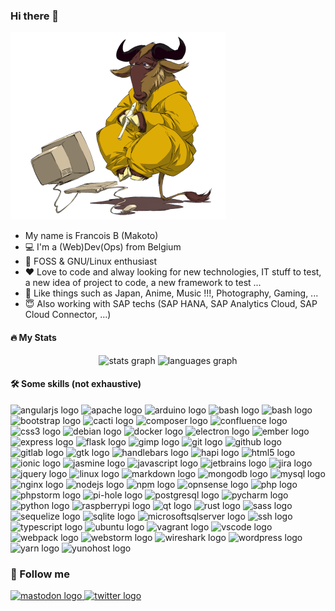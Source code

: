 ### Hi there 👋

![MakotoNoBLog](gnu.png)

- My name is Francois B (Makoto)
- :computer: I'm a (Web)Dev(Ops) from Belgium
- :penguin: FOSS & GNU/Linux enthusiast
- :heart: Love to code and alway looking for new technologies, IT stuff to test, a new idea of project to code, a new framework to test ...
- :sushi: Like things such as Japan, Anime, Music !!!, Photography, Gaming, ...
- :innocent: Also working with SAP techs (SAP HANA, SAP Analytics Cloud, SAP Cloud Connector, ...)

#### :fire: My Stats

<div align="center">
  <img src="https://github-readme-stats.vercel.app/api?hide_title=false&hide_rank=false&show_icons=true&include_all_commits=true&count_private=true&disable_animations=false&theme=default&locale=en&hide_border=false&username=shakasan" height="150" alt="stats graph"  />
  <img src="https://github-readme-stats.vercel.app/api/top-langs?locale=en&hide_title=false&layout=compact&card_width=320&langs_count=5&theme=default&hide_border=false&username=shakasan" height="150" alt="languages graph"  />
</div>

#### :hammer_and_wrench: Some skills (not exhaustive)

<div align="left">
    <img src="https://cdn.jsdelivr.net/gh/devicons/devicon/icons/angularjs/angularjs-original.svg" height="30" width="42" alt="angularjs logo"  />
    <img src="https://cdn.jsdelivr.net/gh/devicons/devicon/icons/apache/apache-original.svg" height="30" width="42" alt="apache logo"  />
    <img src="https://cdn.jsdelivr.net/gh/devicons/devicon/icons/arduino/arduino-original.svg" height="30" width="42" alt="arduino logo"  />
    <img src="https://upload.wikimedia.org/wikipedia/commons/thumb/2/20/Asterisk_logo.svg/650px-Asterisk_logo.svg.png" height="30" width="70" alt="bash logo"  />
    <img src="https://cdn.jsdelivr.net/gh/devicons/devicon/icons/bash/bash-original.svg" height="30" width="42" alt="bash logo"  />
    <img src="https://cdn.jsdelivr.net/gh/devicons/devicon/icons/bootstrap/bootstrap-original.svg" height="30" width="42" alt="bootstrap logo"  />
    <img src="https://www.cacti.net/images/logo.svg" height="30" width="26" alt="cacti logo"  />
    <img src="https://cdn.jsdelivr.net/gh/devicons/devicon/icons/composer/composer-original.svg" height="30" width="42" alt="composer logo"  />
    <img src="https://cdn.jsdelivr.net/gh/devicons/devicon/icons/confluence/confluence-original.svg" height="30" width="42" alt="confluence logo"  />
    <img src="https://cdn.jsdelivr.net/gh/devicons/devicon/icons/css3/css3-original.svg" height="30" width="42" alt="css3 logo"  />
    <img src="https://cdn.jsdelivr.net/gh/devicons/devicon/icons/debian/debian-original.svg" height="30" width="42" alt="debian logo"  />
    <img src="https://cdn.jsdelivr.net/gh/devicons/devicon/icons/docker/docker-original.svg" height="30" width="42" alt="docker logo"  />
    <img src="https://cdn.jsdelivr.net/gh/devicons/devicon/icons/electron/electron-original.svg" height="30" width="42" alt="electron logo"  />
    <img src="https://cdn.jsdelivr.net/gh/devicons/devicon/icons/ember/ember-original-wordmark.svg" height="30" width="42" alt="ember logo"  />
    <img src="https://cdn.jsdelivr.net/gh/devicons/devicon/icons/express/express-original.svg" height="30" width="42" alt="express logo"  />
    <img src="https://cdn.jsdelivr.net/gh/devicons/devicon/icons/flask/flask-original.svg" height="30" width="42" alt="flask logo"  />
    <img src="https://cdn.jsdelivr.net/gh/devicons/devicon/icons/gimp/gimp-original.svg" height="30" width="42" alt="gimp logo"  />
    <img src="https://cdn.jsdelivr.net/gh/devicons/devicon/icons/git/git-original.svg" height="30" width="42" alt="git logo"  />
    <img src="https://cdn.jsdelivr.net/gh/devicons/devicon/icons/github/github-original.svg" height="30" width="42" alt="github logo"  />
    <img src="https://cdn.jsdelivr.net/gh/devicons/devicon/icons/gitlab/gitlab-original.svg" height="30" width="42" alt="gitlab logo"  />
    <img src="https://upload.wikimedia.org/wikipedia/commons/thumb/7/71/GTK_logo.svg/1899px-GTK_logo.svg.png" height="30" width="42" alt="gtk logo"  />
    <img src="https://cdn.jsdelivr.net/gh/devicons/devicon/icons/handlebars/handlebars-original.svg" height="30" width="42" alt="handlebars logo"  />
    <img src="https://avatars.githubusercontent.com/u/3774533?s=280&v=4" height="30" width="42" alt="hapi logo"  />
    <img src="https://cdn.jsdelivr.net/gh/devicons/devicon/icons/html5/html5-original.svg" height="30" width="42" alt="html5 logo"  />
    <img src="https://cdn.jsdelivr.net/gh/devicons/devicon/icons/ionic/ionic-original.svg" height="30" width="42" alt="ionic logo"  />
    <img src="https://cdn.jsdelivr.net/gh/devicons/devicon/icons/jasmine/jasmine-plain.svg" height="30" width="42" alt="jasmine logo"  />
    <img src="https://cdn.jsdelivr.net/gh/devicons/devicon/icons/javascript/javascript-original.svg" height="30" width="42" alt="javascript logo"  />
    <img src="https://cdn.jsdelivr.net/gh/devicons/devicon/icons/jetbrains/jetbrains-original.svg" height="30" width="42" alt="jetbrains logo"  />
    <img src="https://cdn.jsdelivr.net/gh/devicons/devicon/icons/jira/jira-original.svg" height="30" width="42" alt="jira logo"  />
    <img src="https://cdn.jsdelivr.net/gh/devicons/devicon/icons/jquery/jquery-original.svg" height="30" width="42" alt="jquery logo"  />
    <img src="https://cdn.jsdelivr.net/gh/devicons/devicon/icons/linux/linux-original.svg" height="30" width="42" alt="linux logo"  />
    <img src="https://cdn.jsdelivr.net/gh/devicons/devicon/icons/markdown/markdown-original.svg" height="30" width="42" alt="markdown logo"  />
    <img src="https://cdn.jsdelivr.net/gh/devicons/devicon/icons/mongodb/mongodb-original.svg" height="30" width="42" alt="mongodb logo"  />
    <img src="https://cdn.jsdelivr.net/gh/devicons/devicon/icons/mysql/mysql-original.svg" height="30" width="42" alt="mysql logo"  />
    <img src="https://cdn.jsdelivr.net/gh/devicons/devicon/icons/nginx/nginx-original.svg" height="30" width="42" alt="nginx logo"  />
    <img src="https://cdn.jsdelivr.net/gh/devicons/devicon/icons/nodejs/nodejs-original.svg" height="30" width="42" alt="nodejs logo"  />
    <img src="https://cdn.jsdelivr.net/gh/devicons/devicon/icons/npm/npm-original-wordmark.svg" height="30" width="42" alt="npm logo"  />
    <img src="https://avatars.githubusercontent.com/u/9979117?s=400&v=4" height="30" width="42" alt="opnsense logo"  />
    <img src="https://cdn.jsdelivr.net/gh/devicons/devicon/icons/php/php-original.svg" height="30" width="42" alt="php logo"  />
    <img src="https://cdn.jsdelivr.net/gh/devicons/devicon/icons/phpstorm/phpstorm-original.svg" height="30" width="42" alt="phpstorm logo"  />
    <img src="https://upload.wikimedia.org/wikipedia/en/thumb/1/15/Pi-hole_vector_logo.svg/258px-Pi-hole_vector_logo.svg.png" height="30" width="28" alt="pi-hole logo"  />
    <img src="https://cdn.jsdelivr.net/gh/devicons/devicon/icons/postgresql/postgresql-original.svg" height="30" width="42" alt="postgresql logo"  />
    <img src="https://cdn.jsdelivr.net/gh/devicons/devicon/icons/pycharm/pycharm-original.svg" height="30" width="42" alt="pycharm logo"  />
    <img src="https://cdn.jsdelivr.net/gh/devicons/devicon/icons/python/python-original.svg" height="30" width="42" alt="python logo"  />
    <img src="https://cdn.jsdelivr.net/gh/devicons/devicon/icons/raspberrypi/raspberrypi-original.svg" height="30" width="42" alt="raspberrypi logo"  />
    <img src="https://cdn.jsdelivr.net/gh/devicons/devicon/icons/qt/qt-original.svg" height="30" width="42" alt="qt logo"  />
    <img src="https://cdn.jsdelivr.net/gh/devicons/devicon/icons/rust/rust-plain.svg" height="30" width="42" alt="rust logo"  />
    <img src="https://cdn.jsdelivr.net/gh/devicons/devicon/icons/sass/sass-original.svg" height="30" width="42" alt="sass logo"  />
    <img src="https://cdn.jsdelivr.net/gh/devicons/devicon/icons/sequelize/sequelize-original.svg" height="30" width="42" alt="sequelize logo"  />
    <img src="https://upload.wikimedia.org/wikipedia/commons/thumb/9/97/Sqlite-square-icon.svg/2048px-Sqlite-square-icon.svg.png" height="30" width="42" alt="sqlite logo"  />
    <img src="https://cdn.jsdelivr.net/gh/devicons/devicon/icons/microsoftsqlserver/microsoftsqlserver-plain.svg" height="30" width="42" alt="microsoftsqlserver logo"  />
    <img src="https://cdn.jsdelivr.net/gh/devicons/devicon/icons/ssh/ssh-original.svg" height="30" width="42" alt="ssh logo"  />
    <img src="https://cdn.jsdelivr.net/gh/devicons/devicon/icons/typescript/typescript-original.svg" height="30" width="42" alt="typescript logo"  />
    <img src="https://cdn.jsdelivr.net/gh/devicons/devicon/icons/ubuntu/ubuntu-plain.svg" height="30" width="42" alt="ubuntu logo"  />
    <img src="https://cdn.jsdelivr.net/gh/devicons/devicon/icons/vagrant/vagrant-original.svg" height="30" width="42" alt="vagrant logo"  />
    <img src="https://cdn.jsdelivr.net/gh/devicons/devicon/icons/vscode/vscode-original.svg" height="30" width="42" alt="vscode logo"  />
    <img src="https://cdn.jsdelivr.net/gh/devicons/devicon/icons/webpack/webpack-original.svg" height="30" width="42" alt="webpack logo"  />
    <img src="https://cdn.jsdelivr.net/gh/devicons/devicon/icons/webstorm/webstorm-original.svg" height="30" width="42" alt="webstorm logo"  />
    <img src="https://upload.wikimedia.org/wikipedia/commons/thumb/d/df/Wireshark_icon.svg/1200px-Wireshark_icon.svg.png" height="30" width="42" alt="wireshark logo"  />
    <img src="https://cdn.jsdelivr.net/gh/devicons/devicon/icons/wordpress/wordpress-original.svg" height="30" width="42" alt="wordpress logo"  />
    <img src="https://cdn.jsdelivr.net/gh/devicons/devicon/icons/yarn/yarn-original.svg" height="30" width="42" alt="yarn logo"  />
    <img src="https://cdn.jsdelivr.net/gh/devicons/devicon/icons/yunohost/yunohost-original.svg" height="30" width="42" alt="yunohost logo"  />
</div>

### :bust_in_silhouette: Follow me

<div align="left">
    <a rel="me" href="https://mamot.fr/@makoto" target="_blank">
        <img src="https://img.shields.io/static/v1?message=Mastodon&logo=mastodon&label=&color=2a8bd2&logoColor=white&labelColor=&style=for-the-badge" height="35" alt="mastodon logo"  />
    </a>
    <a href="http://twitter.com/MakotoNoBlog" target="_blank">
        <img src="https://img.shields.io/static/v1?message=Twitter&logo=twitter&label=&color=1DA1F2&logoColor=white&labelColor=&style=for-the-badge" height="35" alt="twitter logo"  />
    </a>
</div>
